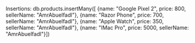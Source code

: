 Insertions: db.products.insertMany([ {name: "Google Pixel 2", price: 800, sellerName: "AmrAbuelfadl"}, {name: "Razor Phone", price: 700, sellerName: "AmrAbuelfadl"}, {name: "Apple Watch", price: 350, sellerName: "AmrAbuelfadl"}, {name: "IMac Pro", price: 5000, sellerName: "AmrAbuelfadl"}])


